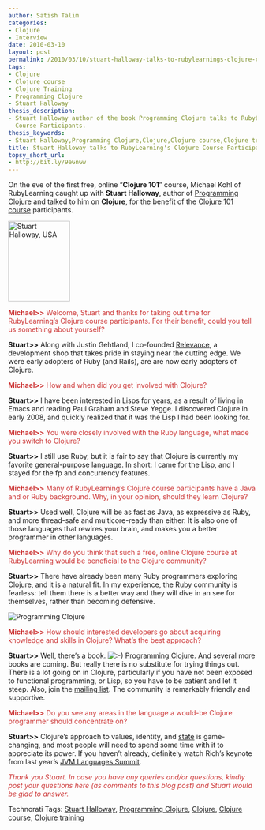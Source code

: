 ```yaml
---
author: Satish Talim
categories:
- Clojure
- Interview
date: 2010-03-10
layout: post
permalink: /2010/03/10/stuart-halloway-talks-to-rubylearnings-clojure-course-participants/
tags:
- Clojure
- Clojure course
- Clojure Training
- Programming Clojure
- Stuart Halloway
thesis_description:
- Stuart Halloway author of the book Programming Clojure talks to RubyLearning's Clojure
  Course Participants.
thesis_keywords:
- Stuart Halloway,Programming Clojure,Clojure,Clojure course,Clojure training
title: Stuart Halloway talks to RubyLearning's Clojure Course Participants
topsy_short_url:
- http://bit.ly/9eGnGw
---
```


<div>
  <p class="alert">
    On the eve of the first free, online &#8220;<strong>Clojure 101</strong>&#8221; course, Michael Kohl of RubyLearning caught up with <strong>Stuart Halloway</strong>, author of <a href="http://www.pragprog.com/titles/shcloj/programming-clojure">Programming Clojure</a> and talked to him on <strong>Clojure</strong>, for the benefit of the <a href="http://rubylearning.com/blog/2010/03/09/clojure-101-a-new-course/">Clojure 101 course</a> participants.
  </p>
  
  <p>
    <img class="alignright" src="http://rubylearning.com/images/stuart_halloway.jpg" alt="Stuart Halloway, USA" title="Stuart Halloway, USA" width="125" height="163" />
  </p>
  
  <p>
    <span style="color:#CC3333;"><strong>Michael>></strong> Welcome, Stuart and thanks for taking out time for RubyLearning&#8217;s Clojure course participants. For their benefit, could you tell us something about yourself?</span>
  </p>
  
  <p>
    <strong>Stuart>></strong> Along with Justin Gehtland, I co-founded <a href="http://thinkrelevance.com/">Relevance</a>, a development shop that takes pride in staying near the cutting edge. We were early adopters of Ruby (and Rails), are are now early adopters of Clojure.
  </p>
  
  <p>
    <span style="color:#CC3333;"><strong>Michael>></strong> How and when did you get involved with Clojure?</span>
  </p>
  
  <p>
    <strong>Stuart>></strong> I have been interested in Lisps for years, as a result of living in Emacs and reading Paul Graham and Steve Yegge. I discovered Clojure in early 2008, and quickly realized that it was the Lisp I had been looking for.
  </p>
  
  <p>
    <span style="color:#CC3333;"><strong>Michael>></strong> You were closely involved with the Ruby language, what made you switch to Clojure?</span>
  </p>
  
  <p>
    <strong>Stuart>></strong> I still use Ruby, but it is fair to say that Clojure is currently my favorite general-purpose language. In short: I came for the Lisp, and I stayed for the fp and concurrency features.
  </p>
  
  <p>
    <span style="color:#CC3333;"><strong>Michael>></strong> Many of RubyLearning&#8217;s Clojure course participants have a Java and or Ruby background. Why, in your opinion, should they learn Clojure?</span>
  </p>
  
  <p>
    <strong>Stuart>></strong> Used well, Clojure will be as fast as Java, as expressive as Ruby, and more thread-safe and multicore-ready than either. It is also one of those languages that rewires your brain, and makes you a better programmer in other languages.
  </p>
  
  <p>
    <span style="color:#CC3333;"><strong>Michael>></strong> Why do you think that such a free, online Clojure course at RubyLearning would be beneficial to the Clojure community?</span>
  </p>
  
  <p>
    <strong>Stuart>></strong> There have already been many Ruby programmers exploring Clojure, and it is a natural fit. In my experience, the Ruby community is fearless: tell them there is a better way and they will dive in an see for themselves, rather than becoming defensive.
  </p>
  
  <p>
    <img class="alignright" title="Programming Clojure" src="http://assets0.pragprog.com/images/covers/190x228/shcloj.jpg?1236205285" alt="Programming Clojure" />
  </p>
  
  <p>
    <span style="color:#CC3333;"><strong>Michael>></strong> How should interested developers go about acquiring knowledge and skills in Clojure? What&#8217;s the best approach?</span>
  </p>
  
  <p>
    <strong>Stuart>></strong> Well, there&#8217;s a book. <img src="http://rubylearning.com/blog/wp-includes/images/smilies/icon_smile.gif" alt=":-)" class="wp-smiley" /> <a href="http://www.pragprog.com/titles/shcloj/programming-clojure">Programming Clojure</a>. And several more books are coming. But really there is no substitute for trying things out. There is a lot going on in Clojure, particularly if you have not been exposed to functional programming, or Lisp, so you have to be patient and let it steep. Also, join the <a href="http://groups.google.com/group/clojure/">mailing list</a>. The community is remarkably friendly and supportive.
  </p>
  
  <p>
    <span style="color:#CC3333;"><strong>Michael>></strong> Do you see any areas in the language a would-be Clojure programmer should concentrate on?</span>
  </p>
  
  <p>
    <strong>Stuart>></strong> Clojure&#8217;s approach to values, identity, and <a href="http://clojure.org/state">state</a> is game-changing, and most people will need to spend some time with it to appreciate its power. If you haven&#8217;t already, definitely watch Rich&#8217;s keynote from last year&#8217;s <a href="http://www.infoq.com/presentations/Are-We-There-Yet-Rich-Hickey">JVM Languages Summit</a>.
  </p>
  
  <p>
    <span style="color:#CC3333;"><em>Thank you Stuart. In case you have any queries and/or questions, kindly post your questions here (as comments to this blog post) and Stuart would be glad to answer.</em></span>
  </p>
</div>

Technorati Tags: <a href="http://technorati.com/tag/Stuart+Halloway" rel="tag">Stuart Halloway</a>, <a href="http://technorati.com/tag/Programming+Clojure" rel="tag">Programming Clojure</a>, <a href="http://technorati.com/tag/Clojure" rel="tag">Clojure</a>, <a href="http://technorati.com/tag/Clojure+course" rel="tag">Clojure course</a>, <a href="http://technorati.com/tag/Clojure+training" rel="tag">Clojure training</a>
